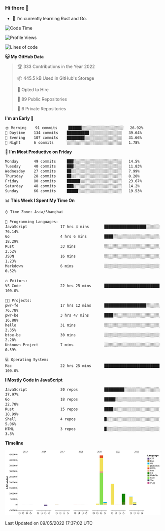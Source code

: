 ### Hi there 👋

- 🌱 I’m currently learning Rust and Go.

<!--START_SECTION:waka-->
![Code Time](http://img.shields.io/badge/Code%20Time-371%20hrs-blue)

![Profile Views](http://img.shields.io/badge/Profile%20Views-1-blue)

![Lines of code](https://img.shields.io/badge/From%20Hello%20World%20I%27ve%20Written-852%20Thousand%20lines%20of%20code-blue)

**🐱 My GitHub Data** 

> 🏆 333 Contributions in the Year 2022
 > 
> 📦 445.5 kB Used in GitHub's Storage 
 > 
> 💼 Opted to Hire
 > 
> 📜 89 Public Repositories 
 > 
> 🔑 6 Private Repositories  
 > 
**I'm an Early 🐤** 

```text
🌞 Morning    91 commits     ██████░░░░░░░░░░░░░░░░░░░   26.92% 
🌆 Daytime    134 commits    ██████████░░░░░░░░░░░░░░░   39.64% 
🌃 Evening    107 commits    ████████░░░░░░░░░░░░░░░░░   31.66% 
🌙 Night      6 commits      ░░░░░░░░░░░░░░░░░░░░░░░░░   1.78%

```
📅 **I'm Most Productive on Friday** 

```text
Monday       49 commits     ███░░░░░░░░░░░░░░░░░░░░░░   14.5% 
Tuesday      40 commits     ███░░░░░░░░░░░░░░░░░░░░░░   11.83% 
Wednesday    27 commits     ██░░░░░░░░░░░░░░░░░░░░░░░   7.99% 
Thursday     28 commits     ██░░░░░░░░░░░░░░░░░░░░░░░   8.28% 
Friday       80 commits     ██████░░░░░░░░░░░░░░░░░░░   23.67% 
Saturday     48 commits     ███░░░░░░░░░░░░░░░░░░░░░░   14.2% 
Sunday       66 commits     █████░░░░░░░░░░░░░░░░░░░░   19.53%

```


📊 **This Week I Spent My Time On** 

```text
⌚︎ Time Zone: Asia/Shanghai

💬 Programming Languages: 
JavaScript               17 hrs 4 mins       ███████████████████░░░░░░   76.14% 
Go                       4 hrs 6 mins        ████░░░░░░░░░░░░░░░░░░░░░   18.29% 
Rust                     33 mins             ░░░░░░░░░░░░░░░░░░░░░░░░░   2.52% 
JSON                     16 mins             ░░░░░░░░░░░░░░░░░░░░░░░░░   1.23% 
Markdown                 6 mins              ░░░░░░░░░░░░░░░░░░░░░░░░░   0.52%

🔥 Editors: 
VS Code                  22 hrs 25 mins      █████████████████████████   100.0%

🐱‍💻 Projects: 
pwr-fe                   17 hrs 12 mins      ███████████████████░░░░░░   76.78% 
pwr-be                   3 hrs 47 mins       ████░░░░░░░░░░░░░░░░░░░░░   16.88% 
hello                    31 mins             ░░░░░░░░░░░░░░░░░░░░░░░░░   2.35% 
btoe-be                  30 mins             ░░░░░░░░░░░░░░░░░░░░░░░░░   2.28% 
Unknown Project          7 mins              ░░░░░░░░░░░░░░░░░░░░░░░░░   0.59%

💻 Operating System: 
Mac                      22 hrs 25 mins      █████████████████████████   100.0%

```

**I Mostly Code in JavaScript** 

```text
JavaScript               30 repos            █████████░░░░░░░░░░░░░░░░   37.97% 
Go                       18 repos            █████░░░░░░░░░░░░░░░░░░░░   22.78% 
Rust                     15 repos            ████░░░░░░░░░░░░░░░░░░░░░   18.99% 
Shell                    4 repos             █░░░░░░░░░░░░░░░░░░░░░░░░   5.06% 
HTML                     3 repos             █░░░░░░░░░░░░░░░░░░░░░░░░   3.8%

```


**Timeline**

![Chart not found](https://raw.githubusercontent.com/elton/elton/main/charts/bar_graph.png) 


 Last Updated on 09/05/2022 17:37:02 UTC
<!--END_SECTION:waka-->

<!--
**elton/elton** is a ✨ _special_ ✨ repository because its `README.md` (this file) appears on your GitHub profile.

Here are some ideas to get you started:

- 🔭 I’m currently working on ...
- 🌱 I’m currently learning ...
- 👯 I’m looking to collaborate on ...
- 🤔 I’m looking for help with ...
- 💬 Ask me about ...
- 📫 How to reach me: ...
- 😄 Pronouns: ...
- ⚡ Fun fact: ...
-->
